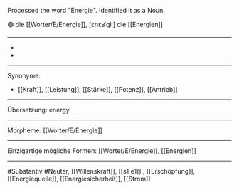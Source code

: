 Processed the word "Energie". Identified it as a Noun.

🟢 die [[Worter/E/Energie]], [ɛnɛʁˈɡiː]
die [[Energien]]

---
-
-

---
Synonyme:
- [[Kraft]], [[Leistung]], [[Stärke]], [[Potenz]], [[Antrieb]]

---
Übersetzung: energy

---
Morpheme:
[[Worter/E/Energie]]

---
Einzigartige mögliche Formen: [[Worter/E/Energie]], [[Energien]]

---
#Substantiv #Neuter, [[Willenskraft]], [[s1 e1]]
, [[Erschöpfung]], [[Energiequelle]], [[Energiesicherheit]], [[Strom]]